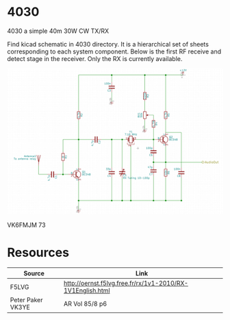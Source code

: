 # 4030

4030 a simple 40m 30W CW TX/RX

Find kicad schematic in 4030 directory. It is a hierarchical set of sheets
corresponding to each system component. Below is the first RF receive and
detect stage in the receiver. Only the RX is currently available.

![](pics/rfpreamp_detector.png)

VK6FMJM 73

# Resources

| Source            | Link                                                       |
| ---               | ---                                                        |
| F5LVG             | http://oernst.f5lvg.free.fr/rx/1v1-2010/RX-1V1English.html |
| Peter Paker VK3YE | AR Vol 85/8 p6                                             |
